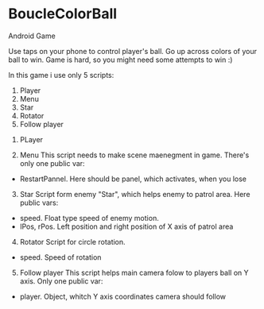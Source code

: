 # BoucleColorBall
Android Game

Use taps on your phone to control player's ball. Go up across colors of your ball to win.
Game is hard, so you might need some attempts to win :)

In this game i use only 5 scripts:
1) Player
2) Menu
3) Star
4) Rotator
5) Follow player

1. PLayer

2. Menu
This script needs to make scene maenegment in game. There's only one public var:
- RestartPannel. Here should be panel, which activates, when you lose

3. Star 
Script form enemy "Star", which helps enemy to patrol area. Here public vars:
- speed. Float type speed of enemy motion.
- lPos, rPos. Left position and right position of X axis of patrol area

4. Rotator
Script for circle rotation.
- speed. Speed of rotation

5. Follow player
This script helps main camera folow to players ball on Y axis. Only one public var:
- player. Object, whitch Y axis coordinates camera should follow
